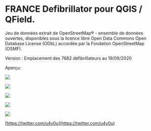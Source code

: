 # FRANCE Defibrillator pour QGIS / QField.

Jeu de données extrait de OpenStreetMap® - ensemble de données ouvertes, disponibles sous la licence libre Open Data Commons Open Database License (ODbL) accordée par la Fondation OpenStreetMap (OSMF).

Version : Emplacement des 7682 défibrillateurs au 19/09/2020

Aperçu:

![](https://user-images.githubusercontent.com/54479065/93664474-949f4080-fa6f-11ea-8ebd-f9220a3e2a4b.png)

![](https://user-images.githubusercontent.com/54479065/93664486-a41e8980-fa6f-11ea-9c0a-63e5b7e560c8.png)

![](https://user-images.githubusercontent.com/54479065/93664503-b39dd280-fa6f-11ea-9250-2b15713e5432.png)

![](https://user-images.githubusercontent.com/54479065/93664511-bc8ea400-fa6f-11ea-85e1-d186cb1c5bfe.png)

![](https://user-images.githubusercontent.com/54479065/93398195-6e18b400-f87b-11ea-9c37-6db51bd37c62.jpg)

[https://twitter.com/u4y0u](https://twitter.com/u4y0u)
